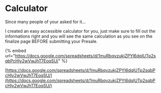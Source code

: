 # Calculator

Since many people of your asked for it...

I created an easy accessible calculator for you, just make sure to fill out the informations right and you will see the same calculation as you see on the finalize page BEFORE submitting your Presale.

{% embed url="https://docs.google.com/spreadsheets/d/1muRbqvzukjZPYl6dqlUTp2sqbPcHly2wVwJhT7EoqSU/" %}

[https://docs.google.com/spreadsheets/d/1muRbqvzukjZPYl6dqlUTp2sqbPcHly2wVwJhT7EoqSU/](https://docs.google.com/spreadsheets/d/1muRbqvzukjZPYl6dqlUTp2sqbPcHly2wVwJhT7EoqSU/)  


